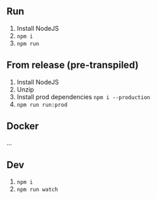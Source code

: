 
## Run

1. Install NodeJS
2. `npm i`
3. `npm run`


## From release (pre-transpiled)

1. Install NodeJS
2. Unzip
3. Install prod dependencies `npm i --production`
4. `npm run run:prod`

## Docker

...



## Dev

1. `npm i`
2. `npm run watch`



